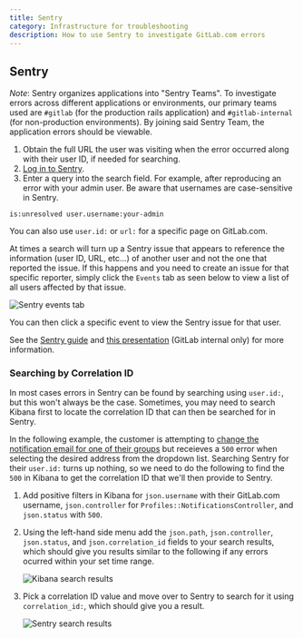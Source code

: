 ```yaml
---
title: Sentry
category: Infrastructure for troubleshooting
description: How to use Sentry to investigate GitLab.com errors
---
```


## Sentry

*Note*: Sentry organizes applications into "Sentry Teams". To investigate errors across different applications or environments, our primary teams used are `#gitlab` (for the production rails application) and `#gitlab-internal` (for non-production environments). By joining said Sentry Team, the application errors should be viewable.

1. Obtain the full URL the user was visiting when the error occurred along with their user ID, if needed for searching.
1. [Log in to Sentry](https://new-sentry.gitlab.net/organizations/gitlab/issues/?project=3).
1. Enter a query into the search field. For example, after reproducing an error with your admin user. Be aware that usernames are case-sensitive in Sentry.

```plaintext
is:unresolved user.username:your-admin
```

You can also use `user.id:` or `url:` for a specific page on GitLab.com.

At times a search will turn up a Sentry issue that appears to reference the information (user ID, URL, etc...) of another user and not the one that reported the issue. If this happens and you need to create an issue for that specific reporter, simply click the `Events` tab as seen below to view a list of all users affected by that issue.

![Sentry events tab](/images/support/sentry-events-tab.png)

You can then click a specific event to view the Sentry issue for that user.

See the [Sentry guide](https://docs.getsentry.com/hosted/learn/search/) and [this presentation](https://drive.google.com/drive/u/0/search?q=Sentry%20parent:1UT1VKASEzvCzWVX9fDLkYhDju35NxiLT) (GitLab internal only) for more information.

### Searching by Correlation ID

In most cases errors in Sentry can be found by searching using `user.id:`, but this won't always be the case. Sometimes, you may need to search Kibana first to locate the correlation ID that can then be searched for in Sentry.

In the following example, the customer is attempting to [change the notification email for one of their groups](https://docs.gitlab.com/ee/user/profile/notifications.html#group-notification-email-address) but receieves a `500` error when selecting the desired address from the dropdown list. Searching Sentry for their `user.id:` turns up nothing, so we need to do the following to find the `500` in Kibana to get the correlation ID that we'll then provide to Sentry.

1. Add positive filters in Kibana for `json.username` with their GitLab.com username, `json.controller` for `Profiles::NotificationsController`, and `json.status` with `500`.
1. Using the left-hand side menu add the `json.path`, `json.controller`, `json.status`, and `json.correlation_id` fields to your search results, which should give you results similar to the following if any errors ocurred within your set time range.

   ![Kibana search results](/images/support/correlationid_kibana_results.jpg)

1. Pick a correlation ID value and move over to Sentry to search for it using `correlation_id:`, which should give you a result.

   ![Sentry search results](/images/support/correlationid_sentry_results.jpg)
